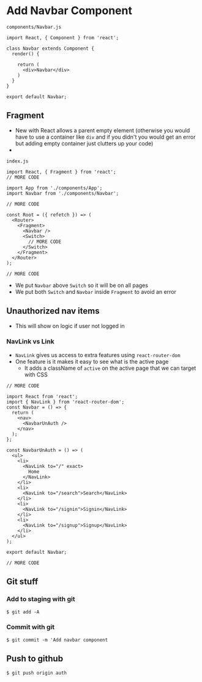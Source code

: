 # Add Navbar Component

`components/Navbar.js`

```
import React, { Component } from 'react';

class Navbar extends Component {
  render() {

    return (
      <div>Navbar</div>
    )
  }
}

export default Navbar;
```

## Fragment
* New with React allows a parent empty element (otherwise you would have to use a container like `div` and if you didn't you would get an error but adding empty container just clutters up your code)
* 
`index.js`

```
import React, { Fragment } from 'react';
// MORE CODE

import App from './components/App';
import Navbar from './components/Navbar';

// MORE CODE

const Root = ({ refetch }) => (
  <Router>
    <Fragment>
      <Navbar />
      <Switch>
        // MORE CODE
      </Switch>
    </Fragment>
  </Router>
);

// MORE CODE
```

* We put `Navbar` above `Switch` so it will be on all pages
* We put both `Switch` and `Navbar` inside `Fragment` to avoid an error

## Unauthorized nav items
* This will show on logic if user not logged in

### NavLink vs Link
* `NavLink` gives us access to extra features using `react-router-dom`
* One feature is it makes it easy to see what is the active page
  - It adds a className of `active` on the active page that we can target with CSS

```
// MORE CODE

import React from 'react';
import { NavLink } from 'react-router-dom';
const Navbar = () => {
  return (
    <nav>
      <NavbarUnAuth />
    </nav>
  );
};

const NavbarUnAuth = () => (
  <ul>
    <li>
      <NavLink to="/" exact>
        Home
      </NavLink>
    </li>
    <li>
      <NavLink to="/search">Search</NavLink>
    </li>
    <li>
      <NavLink to="/signin">Signin</NavLink>
    </li>
    <li>
      <NavLink to="/signup">Signup</NavLink>
    </li>
  </ul>
);

export default Navbar;

// MORE CODE
```

## Git stuff

### Add to staging with git
`$ git add -A`

### Commit with git
`$ git commit -m 'Add navbar component`

## Push to github
`$ git push origin auth`

